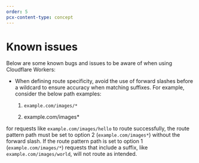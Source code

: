 ```yaml
---
order: 5
pcx-content-type: concept
---
```


# Known issues

Below are some known bugs and issues to be aware of when using Cloudflare Workers:

- When defining route specificity, avoid the use of forward slashes before a wildcard to ensure accuracy when matching suffixes. For example, consider the below path examples:


    1) `example.com/images/*`

    2) example.com/images*

for requests like `example.com/images/hello` to route successfully, the route pattern path must be set to option 2 (`example.com/images*`) without the forward slash. If the route pattern path is set to option 1 (`example.com/images/*`) requests that include a suffix, like `example.com/images/world`, will not route as intended. 
